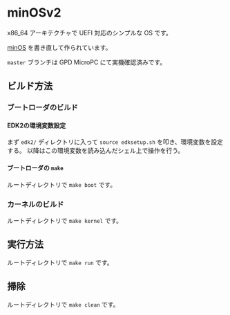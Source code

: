 # minOSv2

x86_64 アーキテクチャで UEFI 対応のシンプルな OS です。

[minOS](https://github.com/Totsugekitai/minOS) を書き直して作られています。

`master` ブランチは GPD MicroPC にて実機確認済みです。

## ビルド方法

### ブートローダのビルド

#### EDK2の環境変数設定

まず `edk2/` ディレクトリに入って `source edksetup.sh` を叩き、環境変数を設定する。
以降はこの環境変数を読み込んだシェル上で操作を行う。

#### ブートローダの `make`

ルートディレクトリで `make boot` です。

### カーネルのビルド

ルートディレクトリで `make kernel` です。

## 実行方法

ルートディレクトリで `make run` です。

## 掃除

ルートディレクトリで `make clean` です。
